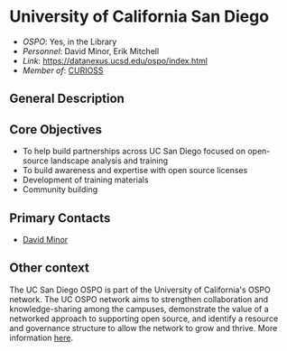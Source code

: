 # University of California San Diego

- *OSPO*: Yes, in the Library
- *Personnel*: David Minor, Erik Mitchell
- *Link*: <https://datanexus.ucsd.edu/ospo/index.html>
- *Member of*: [CURIOSS](https://curioss.org/)

## General Description

## Core Objectives

- To help build partnerships across UC San Diego focused on open-source landscape analysis and training
- To build awareness and expertise with open source licenses
- Development of training materials
- Community building

## Primary Contacts

- [David Minor](mailto:dminor@ucsd.edu)

## Other context

The UC San Diego OSPO is part of the University of California's OSPO network. The UC OSPO network aims to strengthen collaboration and knowledge-sharing among the campuses, demonstrate the value of a networked approach to supporting open source, and identify a resource and governance structure to allow the network to grow and thrive. More information [here](https://today.ucsd.edu/story/new-grant-supports-multi-uc-campus-effort-to-build-network-of-open-source-program-offices).
